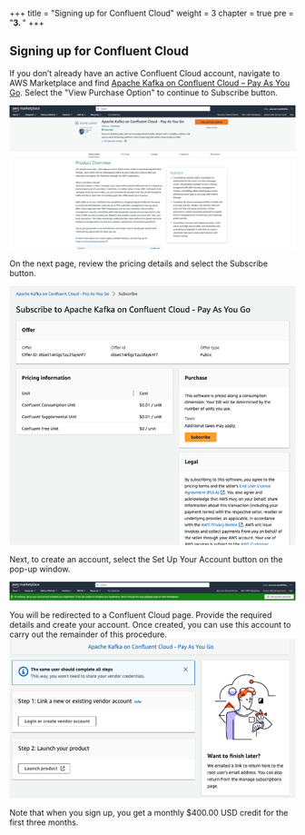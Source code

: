 +++
title = "Signing up for Confluent Cloud"
weight = 3
chapter = true
pre = "<b>3. </b>"
+++

## Signing up for Confluent Cloud

If you don’t already have an active Confluent Cloud account, navigate to AWS Marketplace and find [Apache Kafka on Confluent Cloud – Pay As You Go](https://aws.amazon.com/marketplace/pp/B08BVT2QDV?qid=1596552915515). Select the "View Purchase Option" to continue to Subscribe button.

![Subscribe](../../static/images/signup/1.png)

On the next page, review the pricing details and select the Subscribe button.

![Subscribe](../../static/images/signup/2.png)

Next, to create an account, select the Set Up Your Account button on the pop-up window.

![Subscribe](../../static//images/signup/3.png)

You will be redirected to a Confluent Cloud page. Provide the required details and create your account. Once created, you can use this account to carry out the remainder of this procedure.
![Subscribe](../../static//images/signup/4.png)

Note that when you sign up, you get a monthly $400.00 USD credit for the first three months.